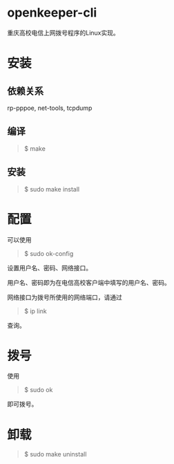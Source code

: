 # openkeeper-cli
重庆高校电信上网拨号程序的Linux实现。

# 安装

## 依赖关系

rp-pppoe, net-tools, tcpdump

## 编译

> $ make

## 安装

> $ sudo make install

# 配置

可以使用

> $ sudo ok-config

设置用户名、密码、网络接口。

用户名、密码即为在电信高校客户端中填写的用户名、密码。

网络接口为拨号所使用的网络端口，请通过

> $ ip link

查询。

# 拨号

使用

> $ sudo ok

即可拨号。

# 卸载

> $ sudo make uninstall
